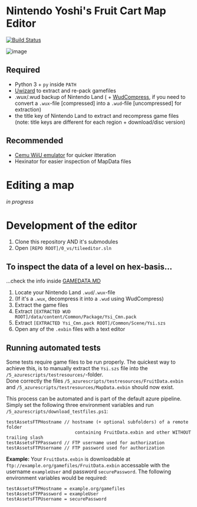 # Nintendo Yoshi's Fruit Cart Map Editor
[![Build Status](https://vimaster.visualstudio.com/newtendoland/_apis/build/status/ViMaSter.newtendoland?branchName=master)](https://vimaster.visualstudio.com/newtendoland/_build/latest?definitionId=1&branchName=master)

![image](https://user-images.githubusercontent.com/1689033/151661504-df1b3db4-317d-48ec-bba6-29ab35b93f21.png)

## Required
- Python 3 + `py` inside `PATH`
- [Uwizard](https://github.com/MrMysterio/Uwizard) to extract and re-pack gamefiles
- .wux/.wud backup of Nintendo Land ( + [WudCompress](https://github.com/TeamCemu/WudCompress), if you need to convert a `.wux`-file [compressed] into a `.wud`-file [uncompressed] for extraction)
- the title key of Nintendo Land to extract and recompress game files (note: title keys are different for each region + download/disc version)

## Recommended
- [Cemu WiiU emulator](https://cemu.info/#download) for quicker itteration
- Hexinator for easier inspection of MapData files

# Editing a map
_in progress_

# Development of the editor
1. Clone this repository AND it's submodules
2. Open `[REPO ROOT]/0_vs/tileeditor.sln`

## To inspect the data of a level on hex-basis...
...check the info inside [GAMEDATA.MD](6_file-structures/GAMEDATA.MD)

1. Locate your Nintendo Land `.wud`/`.wux`-file
2. (If it's a `.wux`, decompress it into a `.wud` using WudCompress)
3. Extract the game files
4. Extract `[EXTRACTED WUD ROOT]/data/content/Common/Package/Ysi_Cmn.pack`
5. Extract `[EXTRACTED Ysi_Cmn.pack ROOT]/Common/Scene/Ysi.szs`
6. Open any of the `.exbin` files with a text editor

## Running automated tests
Some tests require game files to be run properly. The quickest way to achieve this, is to manually extract the `Ysi.szs` file into the `/5_azurescripts/testresources/`-folder.  
Done correctly the files `/5_azurescripts/testresources/FruitData.exbin` and `/5_azurescripts/testresources/MapData.exbin` should now exist.

This process can be automated and is part of the default azure pipeline. Simply set the following three environment variables and run `/5_azurescripts/download_testfiles.ps1`:
```
testAssetsFTPHostname // hostname (+ optional subfolders) of a remote folder
                          containing FruitData.exbin and other WITHOUT trailing slash
testAssetsFTPPassword // FTP username used for authorization
testAssetsFTPUsername // FTP password used for authorization
```
**Example:** Your `FruitData.exbin` is downloadable at `ftp://example.org/gamefiles/FruitData.exbin` accessable with the username `exampleUser` and password `securePassword`. The following environment variables would be required:
```
testAssetsFTPHostname = example.org/gamefiles
testAssetsFTPPassword = exampleUser
testAssetsFTPUsername = securePassword
```
